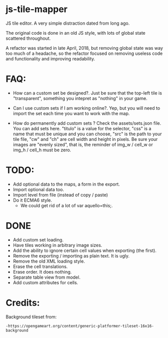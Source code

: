 # js-tile-mapper

JS tile editor. A very simple distraction dated from long ago.

The original code is done in an old JS style, with lots of global state scattered throughout. 

A refactor was started in late April, 2018, but removing global state was way too much of a headache, so the refactor focused on removing useless code and functionality and improving readability.

# FAQ:

- How can a custom set be designed?.
	Just be sure that the top-left tile is "transparent", something you intepret as "nothing" in your game.

- Can I use custom sets if I am working online?.
	Yep, but you will need to import the set each time you want to work with the map.

- How do permanently add custom sets ? 
	Check the assets/sets.json file. You can add sets here. "titulo" is a value for the selector, "css" is a name that must be unique and you can choose, "src" is the path to your tile file, "cw" and "ch" are cell width and height in pixels.
	Be sure your images are "evenly sized", that is, the reminder of img_w / cell_w or img_h / cell_h must be zero.


# TODO: 

- Add optional data to the maps, a form in the export. 
- Import optional data too. 
- Import level from file (instead of copy / paste)
- Do it ECMA6 style.
	- We could get rid of a lot of var aquello=this;.

# DONE 

- Add custom set loading.
- Have tiles working in arbitrary image sizes.
- Add the ability to ignore certain cell values when exporting (the first).
- Remove the exporting / importing as plain text. It is ugly.
- Remove the old XML loading style.
- Erase the cell translations.
- Erase order. It does nothing.
- Separate table view from model.
- Add custom attributes for cells.

# Credits:

Background tileset from:

	-https://opengameart.org/content/generic-platformer-tileset-16x16-background
